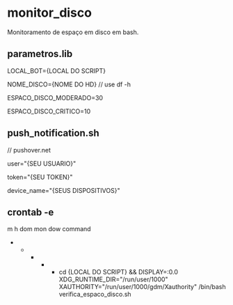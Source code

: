 # monitor_disco
Monitoramento de espaço em disco em bash.


## parametros.lib
LOCAL_BOT={LOCAL DO SCRIPT}

NOME_DISCO={NOME DO HD} // use df -h

ESPACO_DISCO_MODERADO=30

ESPACO_DISCO_CRITICO=10


## push_notification.sh
// pushover.net

user="{SEU USUARIO}"

token="{SEU TOKEN}"

device_name="{SEUS DISPOSITIVOS}"


## crontab -e
m h  dom mon dow   command

* * * * * cd {LOCAL DO SCRIPT} && DISPLAY=:0.0 XDG_RUNTIME_DIR="/run/user/1000" XAUTHORITY="/run/user/1000/gdm/Xauthority" /bin/bash verifica_espaco_disco.sh
